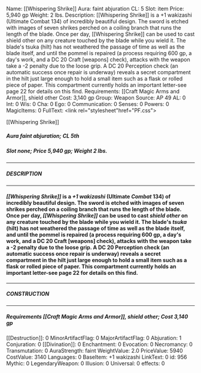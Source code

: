 Name: [[Whispering Shrike]]
Aura: faint abjuration
CL: 5
Slot: item
Price: 5,940 gp
Weight: 2 lbs.
Description: [[Whispering Shrike]] is a +1 wakizashi (Ultimate Combat 134) of incredibly beautiful design. The sword is etched with images of seven shrikes perched on a coiling branch that runs the length of the blade. Once per day, [[Whispering Shrike]] can be used to cast shield other on any creature touched by the blade while you wield it. The blade's tsuka (hilt) has not weathered the passage of time as well as the blade itself, and until the pommel is repaired (a process requiring 600 gp, a day's work, and a DC 20 Craft [weapons] check), attacks with the weapon take a -2 penalty due to the loose grip. A DC 20 Perception check (an automatic success once repair is underway) reveals a secret compartment in the hilt just large enough to hold a small item such as a flask or rolled piece of paper. This compartment currently holds an important letter-see page 22 for details on this find.
Requirements: [[Craft Magic Arms and Armor]], shield other
Cost: 3,140 gp
Group: Weapon
Source: AP 49
AL: 0
Int: 0
Wis: 0
Cha: 0
Ego: 0
Communication: 0
Senses: 0
Powers: 0
MagicItems: 0
FullText: <link rel="stylesheet"href="PF.css"><div class="heading"><p class="alignleft">[[Whispering Shrike]]</p><div style="clear: both;"></div></div><div><h5><b>Aura </b>faint abjuration; <b>CL </b>5th</h5><h5><b>Slot </b>none; <b>Price </b>5,940 gp; <b>Weight </b>2 lbs.</h5></div><hr/><div><h5><b>DESCRIPTION</b></h5></div><hr/><div><h4><p><i>[[Whispering Shrike]]</i> is a <i>+1 wakizashi</i> (Ultimate <i>Combat</i> 134) of incredibly beautiful design. The sword is etched with images of seven shrikes perched on a coiling branch that runs the length of the blade. Once per day, <i>[[Whispering Shrike]]</i> can be used to cast <i>shield other</i> on any creature touched by the blade while you wield it. The blade's <i>tsuka</i> (hilt) has not weathered the passage of time as well as the blade itself, and until the pommel is repaired (a process requiring 600 gp, a day's work, and a DC 20 Craft [weapons] check), attacks with the weapon take a -2 penalty due to the loose grip. A DC 20 Perception check (an automatic success once repair is underway) reveals a secret compartment in the hilt just large enough to hold a small item such as a flask or rolled piece of paper. This compartment currently holds an important letter-see page 22 for details on this find.</p></h4></div><hr/><div><h5><b>CONSTRUCTION</b></h5></div><hr/><div><h5><b>Requirements </b>[[Craft Magic Arms and Armor]], <i>shield other</i>; <b>Cost </b>3,140 gp</h5></div>
[[Destruction]]: 0
MinorArtifactFlag: 0
MajorArtifactFlag: 0
Abjuration: 1
Conjuration: 0
[[Divination]]: 0
Enchantment: 0
Evocation: 0
Necromancy: 0
Transmutation: 0
AuraStrength: faint
WeightValue: 2.0
PriceValue: 5940
CostValue: 3140
Languages: 0
BaseItem: +1 wakizashi
LinkText: 0
id: 956
Mythic: 0
LegendaryWeapon: 0
Illusion: 0
Universal: 0
effects: 0
